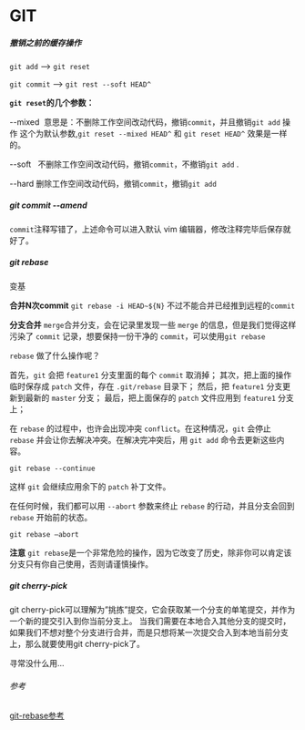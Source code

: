 # GIT
##### 撤销之前的缓存操作

`git add` --> `git reset`

`git commit` --> `git rest --soft HEAD^`

**`git reset`的几个参数：**

--mixed 
意思是：不删除工作空间改动代码，撤销`commit`，并且撤销`git add` 操作
这个为默认参数,`git reset --mixed HEAD^` 和 `git reset HEAD^` 效果是一样的。


--soft  
不删除工作空间改动代码，撤销`commit`，不撤销`git add` . 

--hard
删除工作空间改动代码，撤销`commit`，撤销`git add` 

##### git commit --amend
`commit`注释写错了，上述命令可以进入默认 vim 编辑器，修改注释完毕后保存就好了。

##### git rebase
变基

**合并N次commit**
`git rebase -i HEAD~${N}` 不过不能合并已经推到远程的`commit`

**分支合并**
`merge`合并分支，会在记录里发现一些 `merge` 的信息，但是我们觉得这样污染了 `commit` 记录，想要保持一份干净的 `commit`，可以使用`git rebase`

`rebase` 做了什么操作呢？

首先，`git` 会把 `feature1` 分支里面的每个 `commit` 取消掉；
其次，把上面的操作临时保存成 `patch` 文件，存在 `.git/rebase` 目录下；
然后，把 `feature1` 分支更新到最新的 `master` 分支；
最后，把上面保存的 `patch` 文件应用到 `feature1` 分支上；

在 `rebase` 的过程中，也许会出现冲突 `conflict`。在这种情况，`git` 会停止 `rebase` 并会让你去解决冲突。在解决完冲突后，用 `git add` 命令去更新这些内容。

`git rebase --continue`

这样 `git` 会继续应用余下的 `patch` 补丁文件。

在任何时候，我们都可以用 `--abort` 参数来终止 `rebase` 的行动，并且分支会回到 `rebase` 开始前的状态。

`git rebase —abort`

**注意** `git rebase`是一个非常危险的操作，因为它改变了历史，除非你可以肯定该分支只有你自己使用，否则请谨慎操作。

##### git cherry-pick

git cherry-pick可以理解为”挑拣”提交，它会获取某一个分支的单笔提交，并作为一个新的提交引入到你当前分支上。 当我们需要在本地合入其他分支的提交时，如果我们不想对整个分支进行合并，而是只想将某一次提交合入到本地当前分支上，那么就要使用git cherry-pick了。

寻常没什么用...

###### 参考

[git-rebase参考](http://jartto.wang/2018/12/11/git-rebase/)
